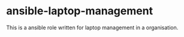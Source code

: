 # ansible-laptop-management
This is a ansible role written for laptop management in a organisation.

